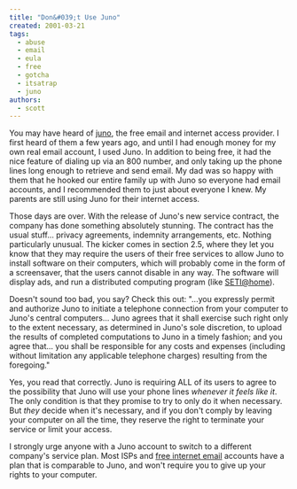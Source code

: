 ```yaml
---
title: "Don&#039;t Use Juno"
created: 2001-03-21
tags: 
  - abuse
  - email
  - eula
  - free
  - gotcha
  - itsatrap
  - juno
authors: 
  - scott
---
```


You may have heard of [juno](http://www.juno.com/), the free email and internet access provider. I first heard of them a few years ago, and until I had enough money for my own real email account, I used Juno. In addition to being free, it had the nice feature of dialing up via an 800 number, and only taking up the phone lines long enough to retrieve and send email. My dad was so happy with them that he hooked our entire family up with Juno so everyone had email accounts, and I recommended them to just about everyone I knew. My parents are still using Juno for their internet access.

Those days are over. With the release of Juno's new service contract, the company has done something absolutely stunning. The contract has the usual stuff... privacy agreements, indemnity arrangements, etc. Nothing particularly unusual. The kicker comes in section 2.5, where they let you know that they may require the users of their free services to allow Juno to install software on their computers, which will probably come in the form of a screensaver, that the users cannot disable in any way. The software will display ads, and run a distributed computing program (like [SETI@home](http://setiathome.ssl.berkeley.edu/)).

Doesn't sound too bad, you say? Check this out: "...you expressly permit and authorize Juno to initiate a telephone connection from your computer to Juno's central computers... Juno agrees that it shall exercise such right only to the extent necessary, as determined in Juno's sole discretion, to upload the results of completed computations to Juno in a timely fashion; and you agree that... you shall be responsible for any costs and expenses (including without limitation any applicable telephone charges) resulting from the foregoing."

Yes, you read that correctly. Juno is requiring ALL of its users to agree to the possibility that Juno will use your phone lines _whenever it feels like it_. The only condition is that they promise to try to only do it when necessary. But _they_ decide when it's necessary, and if you don't comply by leaving your computer on all the time, they reserve the right to terminate your service or limit your access.

I strongly urge anyone with a Juno account to switch to a different company's service plan. Most ISPs and [free internet email](http://directory.google.com/Top/Computers/Internet/E-mail/Free/) accounts have a plan that is comparable to Juno, and won't require you to give up your rights to your computer.
